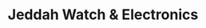 ---
title: "Jeddah Watch & Electronics"
url: /karachi/jeddah-watch-and-electronics/
shop: watches
---